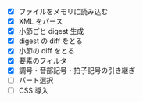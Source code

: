 - [x] ファイルをメモリに読み込む
- [x] XML をパース
- [x] 小節ごと digest 生成
- [x] digest の diff をとる
- [x] 小節の diff をとる
- [x] 要素のフィルタ
- [x] 調号・音部記号・拍子記号の引き継ぎ
- [ ] パート選択
- [ ] CSS 導入
